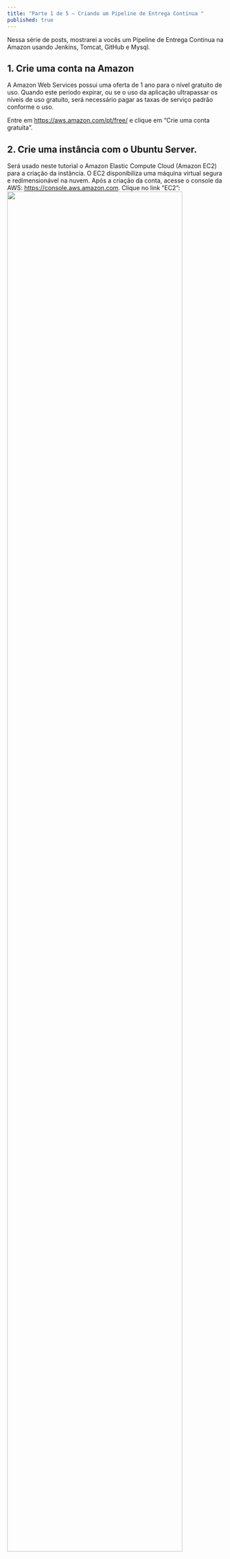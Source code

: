 ```yaml
---
title: "Parte 1 de 5 – Criando um Pipeline de Entrega Contínua "
published: true
---
```



Nessa série de posts, mostrarei a vocês um Pipeline de Entrega Contínua na Amazon usando Jenkins, Tomcat, GitHub e Mysql. 

## 1. Crie uma conta na Amazon 
A Amazon Web Services possui uma oferta de 1 ano para o nível gratuito de uso. Quando este período expirar, ou se o uso da aplicação ultrapassar os níveis de uso gratuito, será necessário pagar as taxas de serviço padrão conforme o uso. 

Entre em https://aws.amazon.com/pt/free/ e clique em “Crie uma conta gratuita”. 

## 2. Crie uma instância com o Ubuntu Server. 

Será usado neste tutorial o Amazon Elastic Compute Cloud (Amazon EC2) para a criação da instância. O EC2 disponibiliza uma máquina virtual segura e redimensionável na nuvem. Após a criação da conta, acesse o console da AWS:  https://console.aws.amazon.com. Clique no link “EC2”:
<img style="width:90%;height:auto;" src="https://raw.githubusercontent.com/fabiodamas/fabiodamas.github.io/master/_posts/images/pipeline/amazon1.jpg">

Clique em “Launch Instance” 

<img style="width:90%;height:auto" src="https://raw.githubusercontent.com/fabiodamas/fabiodamas.github.io/master/_posts/images/pipeline/amazon2.jpg">


Clique no botão “Select” da máquina com o Ubuntu Server. Repare que há a indicação “Free tier eligible”, mostrando que essa máquina está no nível gratuito da AWS:
<img style="width:90%;height:auto;" src="https://raw.githubusercontent.com/fabiodamas/fabiodamas.github.io/master/_posts/images/pipeline/amazon3.jpg">


Clique em “Review and Launch”: 
<img style="width:90%;height:auto;" src="https://raw.githubusercontent.com/fabiodamas/fabiodamas.github.io/master/_posts/images/pipeline/amazon4.jpg">

 

## 3. Porta 8080 para Tomcat. 

Teremos que configurar a porta 8080 para o Tomcat. Para isso, clique em “Edit security groups”: 
 <img style="width:90%;height:auto;" src="https://raw.githubusercontent.com/fabiodamas/fabiodamas.github.io/master/_posts/images/pipeline/amazon5.jpg">

Teremos que configurar a porta 8080 para o Tomcat. Clique no botão “Add Rule”, em “Port Range” insira “8080”. Em “Source”, será definido qual IP pode acessar a instância. No exemplo, será deixado qualquer “IP”: 
<img style="width:90%;height:auto;" src="https://raw.githubusercontent.com/fabiodamas/fabiodamas.github.io/master/_posts/images/pipeline/amazon6.jpg">

Clique em “Review and Launch” e “Launch” novamente. 

## 4. Chave de acesso para a Instância. 

Será pedido para você criar uma  chave para você conectar na instância. A chave será um arquivo com a extensão .pem, que você deverá armazenar em seu computador. Toda vez que você for acessar a instância por SSH, deverá usar a chave. 

No primeiro comboBox, escolha “Create a new Key pair” e digite o nome da chave em “Key pair name”. Clique no botão “Download Key Pair”:  
<img style="width:90%;height:auto;" src="https://raw.githubusercontent.com/fabiodamas/fabiodamas.github.io/master/_posts/images/pipeline/amazon7.jpg">

Salve a chave em um local seguro. Como sugestão, caso esteja usando Linux, crie uma pasta com o nome “.ssh”, na pasta de usuário.  Clique no botao “Launch Instances”. 

Será exibido uma mensagem, indicando que a instância está sendo inicializada: 
<img style="width:90%;height:auto;" src="https://raw.githubusercontent.com/fabiodamas/fabiodamas.github.io/master/_posts/images/pipeline/amazon8.png">

## 5. Visualizando instância criada. 

No canto inferior direito da tela, clique em “View Instances” para visualizarmos a instância criada: 
<img style="width:90%;height:auto;" src="https://raw.githubusercontent.com/fabiodamas/fabiodamas.github.io/master/_posts/images/pipeline/amazon9.png"> 

Você verá a sua instância recém-criada, Ubuntu-Server: 
<img style="width:90%;height:auto;" src="https://raw.githubusercontent.com/fabiodamas/fabiodamas.github.io/master/_posts/images/pipeline/amazon10.png">
 
Veja a parte 2 do tutorial: Pipeline de Entrega Contínua – Parte 2 – SSH/Java/Tomcat/Mysql 
